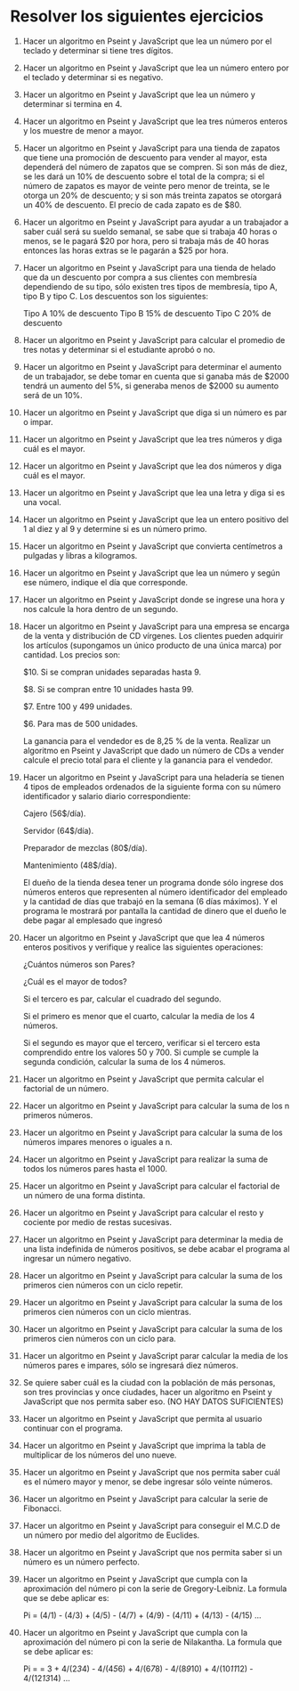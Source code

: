 # Resolver los siguientes ejercicios

1. Hacer un algoritmo en Pseint y JavaScript que lea un número por el teclado y determinar si tiene tres dígitos.

2. Hacer un algoritmo en Pseint y JavaScript que lea un número entero por el teclado y determinar si es negativo.

3. Hacer un algoritmo en Pseint y JavaScript que lea un número y determinar si termina en 4.

4. Hacer un algoritmo en Pseint y JavaScript que lea tres números enteros y los muestre de menor a mayor.

5. Hacer un algoritmo en Pseint y JavaScript para una tienda de zapatos que tiene una promoción de descuento para vender al mayor, esta dependerá del número de zapatos que se compren. Si son más de diez, se les dará un 10% de descuento sobre el total de la compra; si el número de zapatos es mayor de veinte pero menor de treinta, se le otorga un 20% de descuento; y si son más treinta zapatos se otorgará un 40% de descuento. El precio de cada zapato es de $80.

6. Hacer un algoritmo en Pseint y JavaScript para ayudar a un trabajador a saber cuál será su sueldo semanal, se sabe que si trabaja 40 horas o menos, se le pagará $20 por hora, pero si trabaja más de 40 horas entonces las horas extras se le pagarán a $25 por hora.

7. Hacer un algoritmo en Pseint y JavaScript para una tienda de helado que da un descuento por compra a sus clientes con membresía dependiendo de su tipo, sólo existen tres tipos de membresía, tipo A, tipo B y tipo C. Los descuentos son los siguientes:

   Tipo A 10% de descuento
   Tipo B 15% de descuento
   Tipo C 20% de descuento

8. Hacer un algoritmo en Pseint y JavaScript para calcular el promedio de tres notas y determinar si el estudiante aprobó o no.

9. Hacer un algoritmo en Pseint y JavaScript para determinar el aumento de un trabajador, se debe tomar en cuenta que si ganaba más de $2000 tendrá un aumento del 5%, si generaba menos de $2000 su aumento será de un 10%.

10. Hacer un algoritmo en Pseint y JavaScript que diga si un número es par o impar.

11. Hacer un algoritmo en Pseint y JavaScript que lea tres números y diga cuál es el mayor.

12. Hacer un algoritmo en Pseint y JavaScript que lea dos números y diga cuál es el mayor.

13. Hacer un algoritmo en Pseint y JavaScript que lea una letra y diga si es una vocal.

14. Hacer un algoritmo en Pseint y JavaScript que lea un entero positivo del 1 al diez y al 9 y determine si es un número primo.

15. Hacer un algoritmo en Pseint y JavaScript que convierta centímetros a pulgadas y libras a kilogramos.

16. Hacer un algoritmo en Pseint y JavaScript que lea un número y según ese número, indique el día que corresponde.

17. Hacer un algoritmo en Pseint y JavaScript donde se ingrese una hora y nos calcule la hora dentro de un segundo.

18. Hacer un algoritmo en Pseint y JavaScript para una empresa se encarga de la venta y distribución de CD vírgenes. Los clientes pueden adquirir los artículos (supongamos un único producto de una única marca) por cantidad. Los precios son:

    $10. Si se compran unidades separadas hasta 9.

    $8. Si se compran entre 10 unidades hasta 99.

    $7. Entre 100 y 499 unidades.

    $6. Para mas de 500 unidades.

    La ganancia para el vendedor es de 8,25 % de la venta. Realizar un algoritmo en Pseint y JavaScript que dado un número de CDs a vender calcule el precio total para el cliente y la ganancia para el vendedor.

19. Hacer un algoritmo en Pseint y JavaScript para una heladería se tienen 4 tipos de empleados ordenados de la siguiente forma con su número identificador y salario diario correspondiente:

    Cajero (56$/día).

    Servidor (64$/día).

    Preparador de mezclas (80$/día).

    Mantenimiento (48$/día).

    El dueño de la tienda desea tener un programa donde sólo ingrese dos números enteros que representen al número identificador del empleado y la cantidad de días que trabajó en la semana (6 días máximos). Y el programa le mostrará por pantalla la cantidad de dinero que el dueño le debe pagar al emplesado que ingresó

20. Hacer un algoritmo en Pseint y JavaScript que que lea 4 números enteros positivos y verifique y realice las siguientes operaciones:

    ¿Cuántos números son Pares?

    ¿Cuál es el mayor de todos?

    Si el tercero es par, calcular el cuadrado del segundo.

    Si el primero es menor que el cuarto, calcular la media de los 4 números.

    Si el segundo es mayor que el tercero, verificar si el tercero esta comprendido entre los valores 50 y 700. Si cumple se cumple la segunda condición, calcular la suma de los 4 números.

21. Hacer un algoritmo en Pseint y JavaScript que permita calcular el factorial de un número.

22. Hacer un algoritmo en Pseint y JavaScript para calcular la suma de los n primeros números.

23. Hacer un algoritmo en Pseint y JavaScript para calcular la suma de los números impares menores o iguales a n.

24. Hacer un algoritmo en Pseint y JavaScript para realizar la suma de todos los números pares hasta el 1000.

25. Hacer un algoritmo en Pseint y JavaScript para calcular el factorial de un número de una forma distinta.

26. Hacer un algoritmo en Pseint y JavaScript para calcular el resto y cociente por medio de restas sucesivas.

27. Hacer un algoritmo en Pseint y JavaScript para determinar la media de una lista indefinida de números positivos, se debe acabar el programa al ingresar un número negativo.

28. Hacer un algoritmo en Pseint y JavaScript para calcular la suma de los primeros cien números con un ciclo repetir.

29. Hacer un algoritmo en Pseint y JavaScript para calcular la suma de los primeros cien números con un ciclo mientras.

30. Hacer un algoritmo en Pseint y JavaScript para calcular la suma de los primeros cien números con un ciclo para.

31. Hacer un algoritmo en Pseint y JavaScript parar calcular la media de los números pares e impares, sólo se ingresará diez números.

32. Se quiere saber cuál es la ciudad con la población de más personas, son tres provincias y once ciudades, hacer un algoritmo en Pseint y JavaScript que nos permita saber eso. (NO HAY DATOS SUFICIENTES)

33. Hacer un algoritmo en Pseint y JavaScript que permita al usuario continuar con el programa.

34. Hacer un algoritmo en Pseint y JavaScript que imprima la tabla de multiplicar de los números del uno nueve.

35. Hacer un algoritmo en Pseint y JavaScript que nos permita saber cuál es el número mayor y menor, se debe ingresar sólo veinte números.

36. Hacer un algoritmo en Pseint y JavaScript para calcular la serie de Fibonacci.

37. Hacer un algoritmo en Pseint y JavaScript para conseguir el M.C.D de un número por medio del algoritmo de Euclides.

38. Hacer un algoritmo en Pseint y JavaScript que nos permita saber si un número es un número perfecto.

39. Hacer un algoritmo en Pseint y JavaScript que cumpla con la aproximación del número pi con la serie de Gregory-Leibniz. La formula que se debe aplicar es:

    Pi = (4/1) - (4/3) + (4/5) - (4/7) + (4/9) - (4/11) + (4/13) - (4/15) ...

40. Hacer un algoritmo en Pseint y JavaScript que cumpla con la aproximación del número pi con la serie de Nilakantha. La formula que se debe aplicar es:

    Pi = = 3 + 4/(2*3*4) - 4/(4*5*6) + 4/(6*7*8) - 4/(8*9*10) + 4/(10*11*12) - 4/(12*13*14) ...
